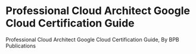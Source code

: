 # Professional Cloud Architect Google Cloud Certification Guide
 Professional Cloud Architect Google Cloud Certification Guide, By BPB Publications
